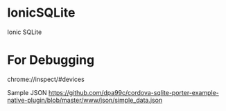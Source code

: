 # IonicSQLite
Ionic SQLite

# For Debugging
chrome://inspect/#devices

Sample JSON
https://github.com/dpa99c/cordova-sqlite-porter-example-native-plugin/blob/master/www/json/simple_data.json
